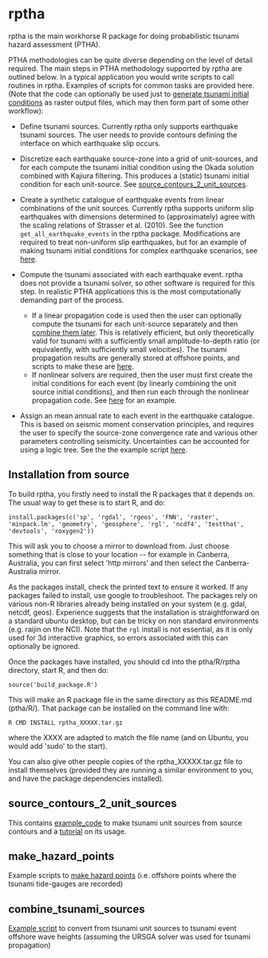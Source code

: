 rptha
=====

rptha is the main workhorse R package for doing probabilistic tsunami hazard
assessment (PTHA). 

PTHA methodologies can be quite diverse depending on the level of detail
required. The main steps in PTHA methodology supported by rptha are outlined
below. In a typical application you would write scripts to call routines in rptha.
Examples of scripts for common tasks are provided here. (Note that the code can
optionally be used just to [generate tsunami initial
conditions](source_contours_2_unit_sources) as raster output files, which may
then form part of some other workflow):

* Define tsunami sources. Currently rptha only supports earthquake tsunami
sources. The user needs to provide contours defining the interface on
which earthquake slip occurs. 

* Discretize each earthquake source-zone into a grid of unit-sources, and
for each compute the tsunami initial condition using the Okada solution
combined with Kajiura filtering. This produces a (static) tsunami initial
condition for each unit-source. See [source_contours_2_unit_sources](source_contours_2_unit_sources).

* Create a synthetic catalogue of earthquake events from linear
combinations of the unit sources. Currently rptha supports uniform slip
earthquakes with dimensions determined to (approximately) agree with the
scaling relations of Strasser et al. (2010). See the function
`get_all_earthquake_events` in the rptha package. Modifications are required to
treat non-uniform slip earthquakes, but for an example of making tsunami
initial conditions for complex earthquake scenarios, see
[here](combine_tsunami_sources/combine_tsunami_sources.R).

* Compute the tsunami associated with each earthquake event. rptha does not
provide a tsunami solver, so other software is required for this step. In
realistic PTHA applications this is the most computationally demanding part of
the process. 
  * If a linear propagation code is used then the user can optionally compute
the tsunami for each unit-source separately and then [combine them
later](combine_tsunami_sources/combine_tsunami_gauges.R). This is relatively
efficient, but only theoretically valid for tsunami with a sufficiently small
amplitude-to-depth ratio (or equivalently, with sufficiently small velocities).
The tsunami propagation results are generally stored at offshore points, and
scripts to make these are [here](make_hazard_points).
  * If nonlinear solvers are required, then the user must first create the 
initial conditions for each event (by linearly combining the unit source
initial conditions), and then run each through the nonlinear propagation code. 
See [here](combine_tsunami_sources/combine_tsunami_sources.R) for an example.

* Assign an mean annual rate to each event in the earthquake catalogue. This
is based on seismic moment conservation principles, and requires the user to
specify the source-zone convergence rate and various other parameters
controlling seismicity. Uncertainties can be accounted for using a logic tree.
See the the example script [here](event_rates/single_source_rate_computation.R).


Installation from source
------------------------

To build rptha, you firstly need to install the R packages that it depends on.
The usual way to get these is to start R, and do:

    install.packages(c('sp', 'rgdal', 'rgeos', 'FNN', 'raster', 'minpack.lm', 'geometry', 'geosphere', 'rgl', 'ncdf4', 'testthat', 'devtools', 'roxygen2'))

This will ask you to choose a mirror to download from. Just choose something that
is close to your location -- for example in Canberra, Australia, you can first select
'http mirrors' and then select the Canberra-Australia mirror. 

As the packages install, check the printed text to ensure it worked. If any packages
failed to install, use google to troubleshoot. The packages rely on various non-R
libraries already being installed on your system (e.g. gdal, netcdf, geos).
Experience suggests that the installation is straightforward on a standard
ubuntu desktop, but can be tricky on non standard environments (e.g. raijin on
the NCI). Note that the `rgl` install is not essential, as it is only used for
3d interactive graphics, so errors associated with this can optionally be
ignored.

Once the packages have installed, you should cd into the ptha/R/rptha directory, start
R, and then do:

    source('build_package.R')

This will make an R package file in the same directory as this README.md
(ptha/R/). That package can be installed on the command line with:

    R CMD INSTALL rptha_XXXXX.tar.gz

where the XXXX are adapted to match the file name (and on Ubuntu, you would add
'sudo' to the start). 

You can also give other people copies of the rptha_XXXXX.tar.gz file to install
themselves (provided they are running a similar environment to you, and have
the package dependencies installed).

source_contours_2_unit_sources
------------------------------

This contains
[example_code](source_contours_2_unit_sources/produce_unit_sources.R) to make
tsunami unit sources from source contours and a
[tutorial](source_contours_2_unit_sources/tutorial.md) on its usage.


make_hazard_points
------------------

Example scripts to [make hazard points](make_hazard_points/make_hazard_pts.R) (i.e. offshore points where the tsunami tide-gauges are recorded)


combine_tsunami_sources
-----------------------
[Example script](combine_tsunami_sources/combine_tsunami_gauges.R) to convert
from tsunami unit sources to tsunami event offshore wave heights (assuming the
URSGA solver was used for tsunami propagation)

